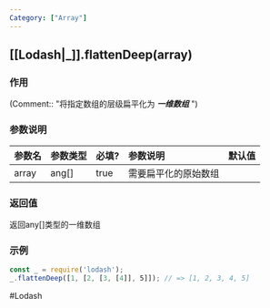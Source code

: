```yaml
---
Category: ["Array"]
---
```

## [[Lodash|_]].flattenDeep(array)
### 作用
(Comment:: "将指定数组的层级扁平化为 ***一维数组*** ")

### 参数说明
| 参数名 | 参数类型 | 必填? | 参数说明 | 默认值 |
|:--- |:--- |:--- |:--- |:--- |
| array | ang[] | true | 需要扁平化的原始数组 |  |

### 返回值
返回any[]类型的一维数组

### 示例
```javascript
const _ = require('lodash');
_.flattenDeep([1, [2, [3, [4]], 5]]); // => [1, 2, 3, 4, 5]
```

#Lodash 